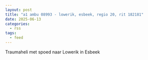 ```yaml
---
layout: post
title: "a1 ambu 08993 - lowerik, esbeek, regio 20, rit 182181"
date: 2025-06-13
categories: 
  - rss
tags: 
  - feed
---
```


Traumaheli met spoed naar Lowerik in Esbeek
